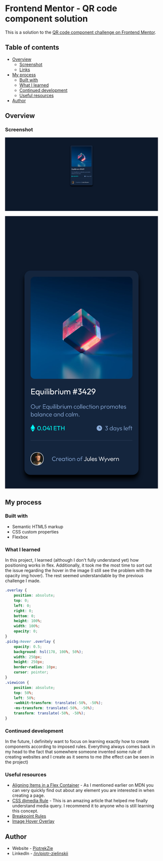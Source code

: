 # Frontend Mentor - QR code component solution

This is a solution to the [QR code component challenge on Frontend Mentor](https://www.frontendmentor.io/challenges/qr-code-component-iux_sIO_H).

## Table of contents

- [Overview](#overview)
  - [Screenshot](#screenshot)
  - [Links](#links)
- [My process](#my-process)
  - [Built with](#built-with)
  - [What I learned](#what-i-learned)
  - [Continued development](#continued-development)
  - [Useful resources](#useful-resources)
- [Author](#author)

## Overview

### Screenshot

![Desktop Ver.](./screenshot.png)

![Mobile(375px) Ver.](./screenshot1.png)

## My process

### Built with

- Semantic HTML5 markup
- CSS custom properties
- Flexbox

### What I learned

In this project, I learned (although I don't fully understand yet) how positioning works in flex. Additionally, it took me the most time to sort out the issue regarding the hover in the image (I still see the problem with the opacity img hover). The rest seemed understandable by the previous challenge I made.

```css
.overlay {
    position: absolute;
    top: 0;
    left: 0;
    right: 0;
    bottom: 0;
    height: 100%;
    width: 100%;
    opacity: 0;
}
.picbg:hover .overlay {
    opacity: 0.5;
    background: hsl(178, 100%, 50%);
    width: 250px;
    height: 250px;
    border-radius: 10px;
    cursor: pointer;
}
.viewicon {
    position: absolute;
    top: 50%;
    left: 50%;
    -webkit-transform: translate(-50%, -50%);
    -ms-transform: translate(-50%, -50%);
    transform: translate(-50%, -50%);
}
```

### Continued development

In the future, I definitely want to focus on learning exactly how to create components according to imposed rules. Everything always comes back in my head to the fact that somewhere someone invented some rule of creating websites and I create as it seems to me (the effect can be seen in the project)

### Useful resources

- [Aligning Items in a Flex Container](https://developer.mozilla.org/en-US/docs/Web/CSS/CSS_Flexible_Box_Layout/Aligning_Items_in_a_Flex_Container) - As I mentioned earlier on MDN you can very quickly find out about any element you are interested in when creating a page.
- [CSS @media Rule](https://www.w3schools.com/cssref/css3_pr_mediaquery.asp) - This is an amazing article that helped me finally understand media query. I recommend it to anyone who is still learning this concept.
- [Breakpoint Rules](https://dev.to/sobhandash/media-queries-and-breakpoints-2022-4gkm)
- [Image Hover Overlay](https://www.w3schools.com/howto/howto_css_image_overlay.asp)


## Author

- Website - [PiotrekZie](https://piotrekzie.github.io/zielonsky-web/)
- LinkedIn - [/in/piotr-zielinskii](https://www.linkedin.com/in/piotr-zielinskii/)
